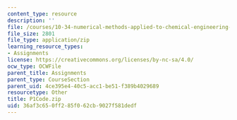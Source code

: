 ```yaml
---
content_type: resource
description: ''
file: /courses/10-34-numerical-methods-applied-to-chemical-engineering-fall-2015/36af3c650ff285f062cb9027f581dedf_P1Code.zip
file_size: 2801
file_type: application/zip
learning_resource_types:
- Assignments
license: https://creativecommons.org/licenses/by-nc-sa/4.0/
ocw_type: OCWFile
parent_title: Assignments
parent_type: CourseSection
parent_uid: 4ce395e4-40c5-acc1-be51-f389b4029689
resourcetype: Other
title: P1Code.zip
uid: 36af3c65-0ff2-85f0-62cb-9027f581dedf
---
```

